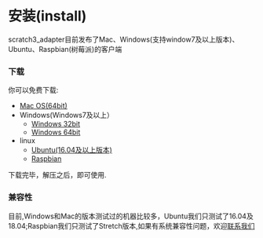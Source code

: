 # 安装(install)
scratch3_adapter目前发布了Mac、Windows(支持window7及以上版本)、Ubuntu、Raspbian(树莓派)的客户端

### 下载
你可以免费下载:

*  [Mac OS(64bit)](http://p6ur0vhyj.bkt.clouddn.com/v0_1_1_scratch3_adapter_mac.zip)
*  Windows(Windows7及以上）
    *  [Windows 32bit](http://p6ur0vhyj.bkt.clouddn.com/v0_1_1_scratch3_adapter_win_32bit.exe.zip)
    *  [Windows 64bit](http://p6ur0vhyj.bkt.clouddn.com/v0_1_1_scratch3_adapter_win_64bit.exe.zip)
*  linux
    *  [Ubuntu(16.04及以上版本)](http://p6ur0vhyj.bkt.clouddn.com/v0_1_1_scratch3_adapter_ubuntu.zip)
    *  [Raspbian](http://p6ur0vhyj.bkt.clouddn.com/v0_1_1_scratch3_adapter_raspberrypi.zip)

下载完毕，解压之后，即可使用.

### 兼容性
目前,Windows和Mac的版本测试过的机器比较多，Ubuntu我们只测试了16.04及18.04;Raspbian我们只测试了Stretch版本,如果有系统兼容性问题，欢迎[联系我们](/about/connect/)
